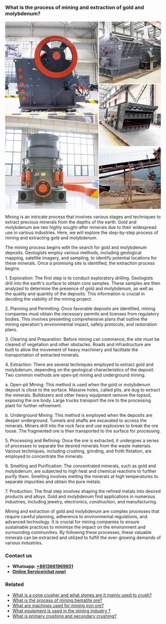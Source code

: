 <h3>What is the process of mining and extraction of gold and molybdenum?</h3><img src='1701742741.jpg' alt=''><p>Mining is an intricate process that involves various stages and techniques to extract precious minerals from the depths of the earth. Gold and molybdenum are two highly sought-after minerals due to their widespread use in various industries. Here, we will explore the step-by-step process of mining and extracting gold and molybdenum.</p><p>The mining process begins with the search for gold and molybdenum deposits. Geologists employ various methods, including geological mapping, satellite imagery, and sampling, to identify potential locations for these minerals. Once a promising site is identified, the extraction process begins.</p><p>1. Exploration: The first step is to conduct exploratory drilling. Geologists drill into the earth's surface to obtain core samples. These samples are then analyzed to determine the presence of gold and molybdenum, as well as the quality and quantity of the deposits. This information is crucial in deciding the viability of the mining project.</p><p>2. Planning and Permitting: Once favorable deposits are identified, mining companies must obtain the necessary permits and licenses from regulatory bodies. This involves presenting comprehensive plans that outline the mining operation's environmental impact, safety protocols, and restoration plans.</p><p>3. Clearing and Preparation: Before mining can commence, the site must be cleared of vegetation and other obstacles. Roads and infrastructure are built to allow the movement of heavy machinery and facilitate the transportation of extracted minerals.</p><p>4. Extraction: There are several techniques employed to extract gold and molybdenum, depending on the geological characteristics of the deposit. Two common methods are open-pit mining and underground mining.</p><p>a. Open-pit Mining: This method is used when the gold or molybdenum deposit is close to the surface. Massive holes, called pits, are dug to extract the minerals. Bulldozers and other heavy equipment remove the topsoil, exposing the ore body. Large trucks transport the ore to the processing plant for further refinement.</p><p>b. Underground Mining: This method is employed when the deposits are deeper underground. Tunnels and shafts are excavated to access the minerals. Miners drill into the rock face and use explosives to break the ore loose. The fragmented ore is then transported to the surface for processing.</p><p>5. Processing and Refining: Once the ore is extracted, it undergoes a series of processes to separate the desired minerals from the waste materials. Various techniques, including crushing, grinding, and froth flotation, are employed to concentrate the minerals.</p><p>6. Smelting and Purification: The concentrated minerals, such as gold and molybdenum, are subjected to high heat and chemical reactions to further purify them. Smelting involves melting the minerals at high temperatures to separate impurities and obtain the pure metals.</p><p>7. Production: The final step involves shaping the refined metals into desired products and alloys. Gold and molybdenum find applications in numerous industries, including jewelry, electronics, construction, and manufacturing.</p><p>Mining and extraction of gold and molybdenum are complex processes that require careful planning, adherence to environmental regulations, and advanced technology. It is crucial for mining companies to ensure sustainable practices to minimize the impact on the environment and surrounding communities. By following these processes, these valuable minerals can be extracted and utilized to fulfill the ever-growing demands of various industries.</p><h3>Contact us</h3><ul><li><strong>Whatsapp:&nbsp;<a href="https://wa.me/8613661969651">+8613661969651</a></strong></li><li><a href="https://swt.shibang-china.com/?git&amp;zhl&amp;What is the process of mining and extraction of gold and molybdenum"><strong>Online Service(chat now)</strong></a></li></ul><h3>Related</h3><ul><li><a href='What is a cone crusher and what stones are it mainly used to crush.md'>What is a cone crusher and what stones are it mainly used to crush?</a></li><li><a href='What is the process of mining hematite ore.md'>What is the process of mining hematite ore?</a></li><li><a href='What are machines used for mining iron ore.md'>What are machines used for mining iron ore?</a></li><li><a href='What equipment is used in the mining industry .md'>What equipment is used in the mining industry ?</a></li><li><a href='What is primary crushing and secondary crushing.md'>What is primary crushing and secondary crushing?</a></li></ul>